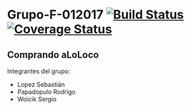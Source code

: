 # Grupo-F-012017 [![Build Status](https://travis-ci.org/sennedjem/Grupo-F-012017.svg?branch=master)](https://travis-ci.org/sennedjem/Grupo-F-012017) [![Coverage Status](https://coveralls.io/repos/github/sennedjem/Grupo-F-012017/badge.svg?branch=master)](https://coveralls.io/github/sennedjem/Grupo-F-012017?branch=master)
Comprando aLoLoco
-
Integrantes del grupo:
* Lopez Sebastián
* Papadopulo Rodrigo
* Woicik Sergio
